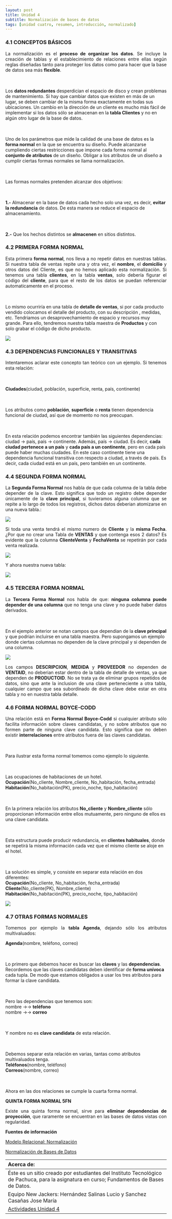 ```yaml
---
layout: post
title: Unidad 4
subtitle: Normalización de bases de datos
tags: [unidad cuatro, resumen, introducción, normalizado]
---
```

### 4.1 CONCEPTOS BÁSICOS

<p style="text-align: justify;">La normalización es el <b>proceso de organizar los datos</b>. Se incluye la creación de tablas y el establecimiento de relaciones entre ellas según reglas diseñadas tanto para proteger los datos como para hacer que la base de datos sea más <b>flexible</b>. 

<br><br>Los <b>datos redundantes</b> desperdician el espacio de disco y crean problemas de mantenimiento. Si hay que cambiar datos que existen en más de un lugar, se deben cambiar de la misma forma exactamente en todas sus ubicaciones. Un cambio en la dirección de un cliente es mucho más fácil de implementar si los datos sólo se almacenan en la <b>tabla Clientes</b> y no en algún otro lugar de la base de datos. 

<br><br>Uno de los parámetros que mide la calidad de una base de datos es la <b>forma normal</b> en la que se encuentra su diseño. Puede alcanzarse cumpliendo ciertas restricciones que impone cada forma normal al <b>conjunto de atributos</b> de un diseño. Obligar a los atributos de un diseño a cumplir ciertas formas normales se llama normalización.

<br><br>Las formas normales pretenden alcanzar dos objetivos:

<br><br><b>1.-</b> Almacenar en la base de datos cada hecho solo una vez, es decir, <b>evitar la redundancia</b> de datos. De esta manera se reduce el espacio de almacenamiento.

<br><br><b>2.-</b> Que los hechos distintos se <b>almacenen</b> en sitios distintos.</p>

### 4.2 PRIMERA FORMA NORMAL

<p style="text-align: justify;">Esta primera <b>forma normal</b>, nos lleva a no repetir datos en nuestras tablas. Si nuestra tabla de ventas repite una y otra vez, el <b>nombre</b>, el <b>domicilio</b> y otros datos del Cliente, es que no hemos aplicado esta normalizaciòn. Si tenemos una tabla <b>clientes</b>, en la tabla <b>ventas</b>, solo debería figurar el código del <b>cliente</b>, para que el resto de los datos se puedan referenciar automaticamente en el proceso.

<br><br>Lo mismo ocurriría en una tabla de <b>detalle de ventas</b>, si por cada producto vendido colocamos el detalle del producto, con su descripción , medidas, etc. Tendriamos un desaprovechamiento de espacio y recursos muy grande. Para ello, tendremos nuestra tabla maestra de <b>Productos</b> y con solo grabar el código de dicho producto.</p>

<img src="https://basededatostec.github.io/img/42normalizado.png">

### 4.3 DEPENDENCIAS FUNCIONALES Y TRANSITIVAS

<p style="text-align: justify;">Intentaremos aclarar este concepto tan teórico con un ejemplo. Si tenemos esta relación:

<br><br><b>Ciudades</b>(ciudad, población, superficie, renta, país, continente)

<br><br>Los atributos como <b>población</b>, <b>superficie</b> o <b>renta</b> tienen dependencia funcional de ciudad, así que de momento no nos preocupan.

<br><br>En esta relación podemos encontrar también las siguientes dependencias:
ciudad -> país, país -> continente. Además, país -> ciudad. Es decir, <b>cada ciudad pertenece a un país</b> y <b>cada país a un continente</b>, pero en cada país puede haber muchas ciudades. En este caso continente tiene una dependencia funcional transitiva con respecto a ciudad, a través de país. Es decir, cada ciudad está en un país, pero también en un continente.</p>

### 4.4 SEGUNDA FORMA NORMAL

<p style="text-align: justify;">La <b>Segunda Forma Normal</b> nos habla de que cada columna de la tabla debe depender de la clave. Esto significa que todo un registro debe depender únicamente de la <b>clave principal</b>, si tuvieramos alguna columna que se repite a lo largo de todos los registros, dichos datos deberian atomizarse en una nueva tabla.:</p>

<img src="https://basededatostec.github.io/img/43normalizado.png">

<p style="text-align: justify;">Si toda una venta tendrá el mismo numero de <b>Cliente</b> y la <b>misma Fecha</b>. ¿Por que no crear una Tabla de <b>VENTAS</b> y que contenga esos 2 datos? Es evidente que la columna <b>ClienteVenta</b> y <b>FechaVenta</b> se repetirán por cada venta realizada.</p>

<img src="https://basededatostec.github.io/img/44normalizado.png">

Y ahora nuestra nueva tabla:

<img src="https://basededatostec.github.io/img/45normalizado.png">

### 4.5 TERCERA FORMA NORMAL

<p style="text-align: justify;">La <b>Tercera Forma Normal</b> nos habla de que: <b>ninguna columna puede depender de una columna</b> que no tenga una clave y no puede haber datos derivados.

<br><br>En el ejemplo anterior se notan campos que dependian de la <b>clave principal</b> y que podrian incluirse en una tabla maestra. Pero supongamos un ejemplo donde ciertas columnas no dependen de la clave principal y si dependen de una columna.</p>

<img src="https://basededatostec.github.io/img/46normalizado.png">

<p style="text-align: justify;">Los campos <b>DESCRIPCION</b>, <b>MEDIDA</b> y <b>PROVEEDOR</b> no dependen de <b>VENTAID</b>, no deberian estar dentro de la tabla de detalle de ventas, ya que dependen de <b>PRODUCTOID</b>. No se trata ya de eliminar grupos repetidos de datos, sino que ante la inclusion de una clave perteneciente a otra tabla, cualquier campo que sea subordinado de dicha clave debe estar en otra tabla y no en nuestra tabla detalle.</p>

### 4.6 FORMA NORMAL BOYCE-CODD

<p style="text-align: justify;">Una relación está en <b>Forma Normal Boyce-Codd</b> si cualquier atributo sólo facilita información sobre claves candidatas, y no sobre atributos que no formen parte de ninguna clave candidata. Esto significa que no deben existir <b>interrelaciones</b> entre atributos fuera de las claves candidatas.

<br><br>Para ilustrar esta forma normal tomemos como ejemplo lo siguiente. 

<br><br>Las ocupaciones de habitaciones de un hotel.
<br><b>Ocupación</b>(No_cliente, Nombre_cliente, No_habitación, fecha_entrada)
<br><b>Habitación</b>(No_habitación(PK), precio_noche, tipo_habitación)

<br><br>En la primera relación los atributos <b>No_cliente</b> y <b>Nombre_cliente</b> sólo proporcionan información entre ellos mutuamente, pero ninguno de ellos es una clave candidata.

<br><br>Esta estructura puede producir redundancia, en <b>clientes habituales</b>, donde se repetirá la misma información cada vez que el mismo cliente se aloje en el hotel.

<br><br>La solución es simple, y consiste en separar esta relación en dos diferemtes:
<br><b>Ocupación</b>(No_cliente, No_habitación, fecha_entrada)
<br><b>Cliente</b>(No_cliente(PK), Nombre_cliente)
<br><b>Habitación</b>(No_habitación(PK), precio_noche, tipo_habitación)</p>

<img src="https://basededatostec.github.io/img/47normalizado.png">

### 4.7 OTRAS FORMAS NORMALES

<p style="text-align: justify;">Tomemos por ejemplo la <b>tabla Agenda</b>, dejando sólo los atributos multivaluados:

<b>Agenda</b>(nombre, teléfono, correo)

<br><br>Lo primero que debemos hacer es buscar las <b>claves</b> y las <b>dependencias</b>. Recordemos que las claves candidatas deben identificar de <b>forma unívoca</b> cada tupla. De modo que estamos obligados a usar los tres atributos para formar la clave candidata.

<br><br>Pero las dependencias que tenemos son:
<br>nombre ->-> <b>teléfono</b>
<br>nombre ->-> <b>correo</b>

<br><br>Y nombre no es <b>clave candidata</b> de esta relación.

<br><br>Debemos separar esta relación en varias, tantas como atributos multivaluados tenga.
<br><b>Teléfonos</b>(nombre, teléfono)
<br><b>Correos</b>(nombre, correo)

<br><br>Ahora en las dos relaciones se cumple la cuarta forma normal.</p>

__QUINTA FORMA NORMAL 5FN__

<p style="text-align: justify;">Existe una quinta forma normal, sirve para <b>eliminar dependencias de proyección</b>, que raramente se encuentran en las bases de datos vistas con regularidad.</p>

__Fuentes de información__

[Modelo Relacional: Normalización](http://valdezesquivel-bd.blogspot.mx/2014/09/actividad-8.html "fuente")

[Normalización de Bases de Datos](https://cvva.wordpress.com/2007/12/04/normalizacion-de-bases-de-datos-las-3-formas-normales/ "fuente")

|  Acerca de: | 
| :------ | 
| Éste es un sitio creado por estudiantes del Instituto Tecnológico de Pachuca, para la asignatura en curso; Fundamentos de Bases de Datos. | 
| Equipo New Jackers: Hernández Salinas Lucio y Sanchez Casañas Jose María |
| <a href="https://basededatostec.github.io/unidadcuatro/">Actividades Unidad 4</a> |


